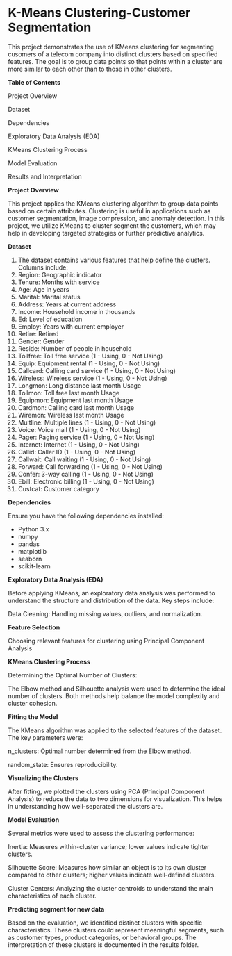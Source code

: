# K-Means Clustering-Customer Segmentation

This project demonstrates the use of KMeans clustering for segmenting cusomers of a telecom company into distinct clusters based on specified features. The goal is to group data points so that points within a cluster are more similar to each other than to those in other clusters.

**Table of Contents**

Project Overview

Dataset

Dependencies

Exploratory Data Analysis (EDA)

KMeans Clustering Process

Model Evaluation

Results and Interpretation


**Project Overview**

This project applies the KMeans clustering algorithm to group data points based on certain attributes. Clustering is useful in applications such as customer segmentation, image compression, and anomaly detection. In this project, we utilize KMeans to cluster segment the customers, which may help in developing targeted strategies or further predictive analytics.

**Dataset**

1. The dataset contains various features  that help define the clusters. Columns include:
2. Region: Geographic indicator
3. Tenure: Months with service
4. Age: Age in years
5. Marital: Marital status
6. Address: Years at current address
7. Income: Household income in thousands
8. Ed: Level of education
9. Employ: Years with current employer
10. Retire: Retired
11. Gender: Gender
12. Reside: Number of people in household
13. Tollfree: Toll free service (1 - Using, 0 - Not Using)
14. Equip: Equipment rental (1 - Using, 0 - Not Using)
15. Callcard: Calling card service (1 - Using, 0 - Not Using)
16. Wireless: Wireless service (1 - Using, 0 - Not Using)
17. Longmon: Long distance last month Usage
18. Tollmon: Toll free last month Usage
19. Equipmon: Equipment last month Usage
20. Cardmon: Calling card last month Usage
21. Wiremon: Wireless last month Usage
22. Multline: Multiple lines (1 - Using, 0 - Not Using)
23. Voice: Voice mail (1 - Using, 0 - Not Using)
24. Pager: Paging service (1 - Using, 0 - Not Using)
25. Internet: Internet (1 - Using, 0 - Not Using)
26. Callid: Caller ID (1 - Using, 0 - Not Using)
27. Callwait: Call waiting (1 - Using, 0 - Not Using)
28. Forward: Call forwarding (1 - Using, 0 - Not Using)
29. Confer: 3-way calling (1 - Using, 0 - Not Using)
30. Ebill: Electronic billing (1 - Using, 0 - Not Using)
31. Custcat: Customer category

**Dependencies**

Ensure you have the following dependencies installed:

* Python 3.x
* numpy
* pandas
* matplotlib
* seaborn
* scikit-learn

**Exploratory Data Analysis (EDA)**

Before applying KMeans, an exploratory data analysis was performed to understand the structure and distribution of the data. Key steps include:

Data Cleaning: Handling missing values, outliers, and normalization.

**Feature Selection**

Choosing relevant features for clustering using Principal Component Analysis

**KMeans Clustering Process**

Determining the Optimal Number of Clusters:

The Elbow method and Silhouette analysis were used to determine the ideal number of clusters. Both methods help balance the model complexity and cluster cohesion.

**Fitting the Model**
   
The KMeans algorithm was applied to the selected features of the dataset. The key parameters were:

n_clusters: Optimal number determined from the Elbow method.

random_state: Ensures reproducibility.

**Visualizing the Clusters**

After fitting, we plotted the clusters using PCA (Principal Component Analysis) to reduce the data to two dimensions for visualization. This helps in understanding how well-separated the clusters are.

**Model Evaluation**

Several metrics were used to assess the clustering performance:

Inertia: Measures within-cluster variance; lower values indicate tighter clusters.

Silhouette Score: Measures how similar an object is to its own cluster compared to other clusters; higher values indicate well-defined clusters.

Cluster Centers: Analyzing the cluster centroids to understand the main characteristics of each cluster.

**Predicting segment for new data**

Based on the evaluation, we identified distinct clusters with specific characteristics. These clusters could represent meaningful segments, such as customer types, product categories, or behavioral groups. The interpretation of these clusters is documented in the results folder.




